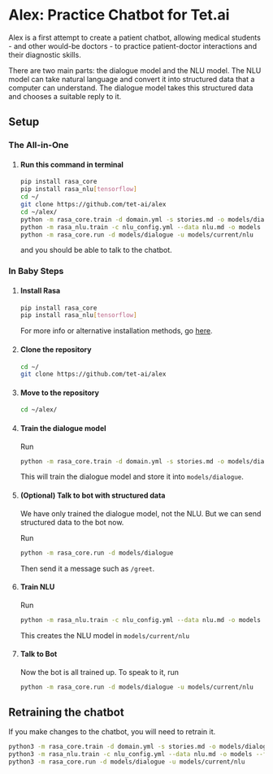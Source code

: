 # Alex: Practice Chatbot for Tet.ai

Alex is a first attempt to create a patient chatbot, allowing medical students - and other would-be doctors - to practice patient-doctor interactions and their diagnostic skills.

There are two main parts: the dialogue model and the NLU model. The NLU model can take natural language and convert it into structured data that a computer can understand. The dialogue model takes this structured data and chooses a suitable reply to it.

## Setup

### The All-in-One

1. #### Run this command in terminal

    ```bash
    pip install rasa_core
    pip install rasa_nlu[tensorflow]
    cd ~/
    git clone https://github.com/tet-ai/alex
    cd ~/alex/
    python -m rasa_core.train -d domain.yml -s stories.md -o models/dialogue
    python -m rasa_nlu.train -c nlu_config.yml --data nlu.md -o models --fixed_model_name nlu --project current --verbose
    python -m rasa_core.run -d models/dialogue -u models/current/nlu
    ```

    and you should be able to talk to the chatbot.

### In Baby Steps

1. #### Install Rasa

    ```bash
    pip install rasa_core
    pip install rasa_nlu[tensorflow]
    ```

    For more info or alternative installation methods, go [here](https://rasa.com/docs/core/installation/).

1. #### Clone the repository

    ```bash
    cd ~/
    git clone https://github.com/tet-ai/alex
    ```

1. #### Move to the repository

    ```bash
    cd ~/alex/
    ```

1. #### Train the dialogue model

    Run
    ```bash
    python -m rasa_core.train -d domain.yml -s stories.md -o models/dialogue
    ```

    This will train the dialogue model and store it into `models/dialogue`.

1. #### (Optional) Talk to bot with structured data

    We have only trained the dialogue model, not the NLU. But we can send structured data to the bot now.

    Run
    ```bash
    python -m rasa_core.run -d models/dialogue
    ```
    Then send it a message such as `/greet`.

1. #### Train NLU

    Run
    ```bash
    python -m rasa_nlu.train -c nlu_config.yml --data nlu.md -o models --fixed_model_name nlu --project current --verbose
    ```

    This creates the NLU model in `models/current/nlu`

1. #### Talk to Bot

    Now the bot is all trained up. To speak to it, run
    ```bash
    python -m rasa_core.run -d models/dialogue -u models/current/nlu
    ```

## Retraining the chatbot

If you make changes to the chatbot, you will need to retrain it.

```bash
python3 -m rasa_core.train -d domain.yml -s stories.md -o models/dialogue
python3 -m rasa_nlu.train -c nlu_config.yml --data nlu.md -o models --fixed_model_name nlu --project current --verbose
python3 -m rasa_core.run -d models/dialogue -u models/current/nlu
```